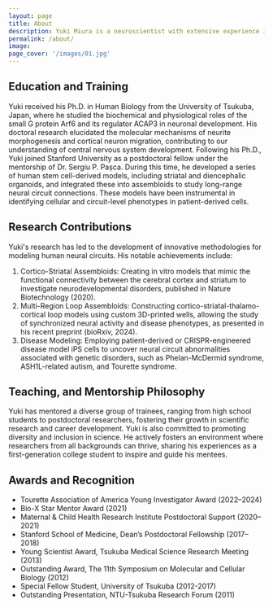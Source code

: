 ```yaml
---
layout: page
title: About
description: Yuki Miura is a neuroscientist with extensive experience in human neural circuit development, stem cell biology, and the modeling of neuropsychiatric disorders. His scientific journey began with a deep curiosity about the molecular mechanisms of brain assembly, leading him to pioneer cutting-edge methodologies using stem cell-based brain organoids and assembloids. Over the years, he has honed his expertise to decode the complexities of neural connectivity and its implications for neuropsychiatric disorders, such as autism spectrum disorders, schizophrenia, and Tourette syndrome.
permalink: /about/
image:
page_cover: '/images/01.jpg'
---
```


## Education and Training

Yuki received his Ph.D. in Human Biology from the University of Tsukuba, Japan, where he studied the biochemical and physiological roles of the small G protein Arf6 and its regulator ACAP3 in neuronal development. His doctoral research elucidated the molecular mechanisms of neurite morphogenesis and cortical neuron migration, contributing to our understanding of central nervous system development.
Following his Ph.D., Yuki joined Stanford University as a postdoctoral fellow under the mentorship of Dr. Sergiu P. Pașca. During this time, he developed a series of human stem cell-derived models, including striatal and diencephalic organoids, and integrated these into assembloids to study long-range neural circuit connections. These models have been instrumental in identifying cellular and circuit-level phenotypes in patient-derived cells.

## Research Contributions

Yuki's research has led to the development of innovative methodologies for modeling human neural circuits. His notable achievements include:
1. Cortico-Striatal Assembloids: Creating in vitro models that mimic the functional connectivity between the cerebral cortex and striatum to investigate neurodevelopmental disorders, published in Nature Biotechnology (2020).
2. Multi-Region Loop Assembloids: Constructing cortico-striatal-thalamo-cortical loop models using custom 3D-printed wells, allowing the study of synchronized neural activity and disease phenotypes, as presented in his recent preprint (bioRxiv, 2024).
3. Disease Modeling: Employing patient-derived or CRISPR-engineered disease model iPS cells to uncover neural circuit abnormalities associated with genetic disorders, such as Phelan-McDermid syndrome, ASH1L-related autism, and Tourette syndrome.

## Teaching, and Mentorship Philosophy

Yuki has mentored a diverse group of trainees, ranging from high school students to postdoctoral researchers, fostering their growth in scientific research and career development. Yuki is also committed to promoting diversity and inclusion in science. He actively fosters an environment where researchers from all backgrounds can thrive, sharing his experiences as a first-generation college student to inspire and guide his mentees.

## Awards and Recognition

- Tourette Association of America Young Investigator Award (2022–2024)
- Bio-X Star Mentor Award (2021)
- Maternal & Child Health Research Institute Postdoctoral Support (2020–2021)
- Stanford School of Medicine, Dean’s Postdoctoral Fellowship (2017–2018)
- Young Scientist Award, Tsukuba Medical Science Research Meeting (2013)
- Outstanding Award, The 11th Symposium on Molecular and Cellular Biology (2012)
- Special Fellow Student, University of Tsukuba (2012-2017)
- Outstanding Presentation, NTU-Tsukuba Research Forum (2011)
  
